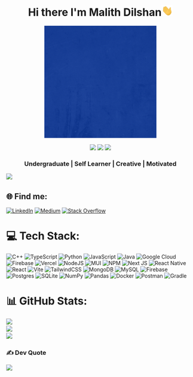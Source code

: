  
 <h1 align="center">Hi there I'm Malith Dilshan<img src="https://raw.githubusercontent.com/ABSphreak/ABSphreak/master/gifs/Hi.gif" width="30px"> </h1>


<p align="center"> <img src="https://github.com/Malith-19/Malith-19/blob/main/A%20Story%20of%20Hope.gif" height="300" /> </p>


<p align="center">
 <img src="https://img.shields.io/badge/Interest-Problem%20Solving,%20    Algorithms,%20    Automation-blue" />
 <img src="https://img.shields.io/badge/Lives-Kuliyapitiya,%20Sri%20Lanka-purple" />
 <img src="https://img.shields.io/badge/Languages-English%20Sinhala-blueviolet" />
</p>


<h3 align="center">
 Undergraduate | Self Learner | Creative | Motivated
</h3>

[![](https://visitcount.itsvg.in/api?id=Malith-19&icon=8&color=6)](https://visitcount.itsvg.in)
 


## 🌐 Find me:
[![LinkedIn](https://img.shields.io/badge/LinkedIn-%230077B5.svg?logo=linkedin&logoColor=white)](https://linkedin.com/in/malith-dilshan) [![Medium](https://img.shields.io/badge/Medium-12100E?logo=medium&logoColor=white)](https://medium.com/@malith_dilshan) [![Stack Overflow](https://img.shields.io/badge/-Stackoverflow-FE7A16?logo=stack-overflow&logoColor=white)](https://stackoverflow.com/users/15493910/malith-dilshan) 

# 💻 Tech Stack:
![C++](https://img.shields.io/badge/c++-%2300599C.svg?style=for-the-badge&logo=c%2B%2B&logoColor=white) ![TypeScript](https://img.shields.io/badge/typescript-%23007ACC.svg?style=for-the-badge&logo=typescript&logoColor=white) ![Python](https://img.shields.io/badge/python-3670A0?style=for-the-badge&logo=python&logoColor=ffdd54) ![JavaScript](https://img.shields.io/badge/javascript-%23323330.svg?style=for-the-badge&logo=javascript&logoColor=%23F7DF1E) ![Java](https://img.shields.io/badge/java-%23ED8B00.svg?style=for-the-badge&logo=openjdk&logoColor=white) ![Google Cloud](https://img.shields.io/badge/GoogleCloud-%234285F4.svg?style=for-the-badge&logo=google-cloud&logoColor=white) ![Firebase](https://img.shields.io/badge/firebase-%23039BE5.svg?style=for-the-badge&logo=firebase) ![Vercel](https://img.shields.io/badge/vercel-%23000000.svg?style=for-the-badge&logo=vercel&logoColor=white) ![NodeJS](https://img.shields.io/badge/node.js-6DA55F?style=for-the-badge&logo=node.js&logoColor=white) ![MUI](https://img.shields.io/badge/MUI-%230081CB.svg?style=for-the-badge&logo=mui&logoColor=white) ![NPM](https://img.shields.io/badge/NPM-%23CB3837.svg?style=for-the-badge&logo=npm&logoColor=white) ![Next JS](https://img.shields.io/badge/Next-black?style=for-the-badge&logo=next.js&logoColor=white) ![React Native](https://img.shields.io/badge/react_native-%2320232a.svg?style=for-the-badge&logo=react&logoColor=%2361DAFB) ![React](https://img.shields.io/badge/react-%2320232a.svg?style=for-the-badge&logo=react&logoColor=%2361DAFB) ![Vite](https://img.shields.io/badge/vite-%23646CFF.svg?style=for-the-badge&logo=vite&logoColor=white) ![TailwindCSS](https://img.shields.io/badge/tailwindcss-%2338B2AC.svg?style=for-the-badge&logo=tailwind-css&logoColor=white) ![MongoDB](https://img.shields.io/badge/MongoDB-%234ea94b.svg?style=for-the-badge&logo=mongodb&logoColor=white) ![MySQL](https://img.shields.io/badge/mysql-%2300000f.svg?style=for-the-badge&logo=mysql&logoColor=white) ![Firebase](https://img.shields.io/badge/Firebase-039BE5?style=for-the-badge&logo=Firebase&logoColor=white) ![Postgres](https://img.shields.io/badge/postgres-%23316192.svg?style=for-the-badge&logo=postgresql&logoColor=white) ![SQLite](https://img.shields.io/badge/sqlite-%2307405e.svg?style=for-the-badge&logo=sqlite&logoColor=white) ![NumPy](https://img.shields.io/badge/numpy-%23013243.svg?style=for-the-badge&logo=numpy&logoColor=white) ![Pandas](https://img.shields.io/badge/pandas-%23150458.svg?style=for-the-badge&logo=pandas&logoColor=white) ![Docker](https://img.shields.io/badge/docker-%230db7ed.svg?style=for-the-badge&logo=docker&logoColor=white) ![Postman](https://img.shields.io/badge/Postman-FF6C37?style=for-the-badge&logo=postman&logoColor=white) ![Gradle](https://img.shields.io/badge/Gradle-02303A.svg?style=for-the-badge&logo=Gradle&logoColor=white)
# 📊 GitHub Stats:
![](https://github-readme-stats.vercel.app/api?username=Malith-19&theme=dark&hide_border=false&include_all_commits=true&count_private=true)<br/>
![](https://github-readme-streak-stats.herokuapp.com/?user=Malith-19&theme=dark&hide_border=false)<br/>
![](https://github-readme-stats.vercel.app/api/top-langs/?username=Malith-19&theme=dark&hide_border=false&include_all_commits=true&count_private=true&layout=compact)

### ✍️ Dev Quote
![](https://quotes-github-readme.vercel.app/api?type=horizontal&theme=radical)

